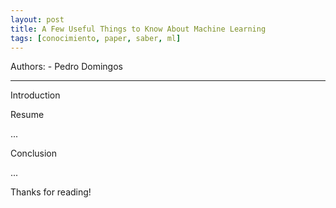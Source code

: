 ```yaml
---
layout: post
title: A Few Useful Things to Know About Machine Learning
tags: [conocimiento, paper, saber, ml]
---
```


<!--Resumen-->

Authors:
    - Pedro Domingos

---
<!--more-->

Introduction


Resume

...

Conclusion

...
  
Thanks for reading!